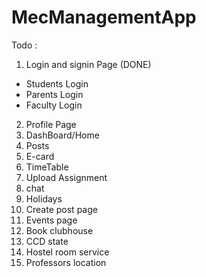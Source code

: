 # MecManagementApp

Todo :
1. Login and signin Page (DONE)
  - Students Login
  - Parents Login
  - Faculty Login
2. Profile Page
3. DashBoard/Home
4. Posts
5. E-card
6. TimeTable
7. Upload Assignment
8. chat
9. Holidays
10. Create post page
11. Events page
12. Book clubhouse
13. CCD state
14. Hostel room service
15. Professors location
